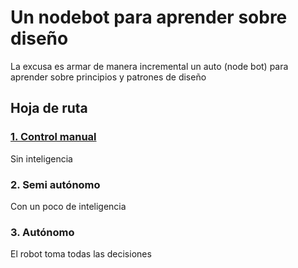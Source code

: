 # Un nodebot para aprender sobre diseño

La excusa es armar de manera incremental un auto (node bot) para aprender sobre principios y patrones de diseño

## Hoja de ruta

### [1. Control manual](manual/)
Sin inteligencia

### 2. Semi autónomo
Con un poco de inteligencia

### 3. Autónomo
El robot toma todas las decisiones
